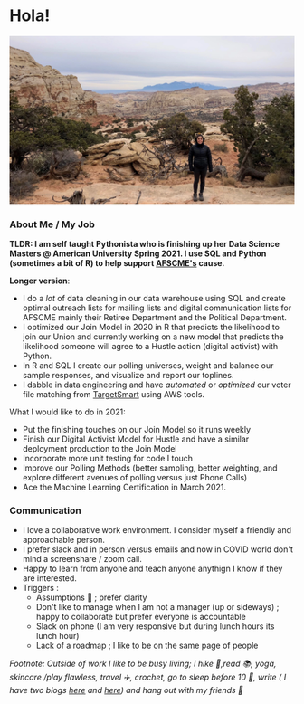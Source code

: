 # Hola! 
![me](me.PNG)

### About Me / My Job

**TLDR: I am self taught Pythonista who is finishing up her Data Science Masters @ American University Spring 2021. I use SQL and Python (sometimes a bit of R) to help support [AFSCME's](https://afscme.org/) cause.**

**Longer version**: 
 + I do a *lot* of data cleaning in our data warehouse using SQL and create optimal outreach lists for mailing lists and digital communication lists for AFSCME mainly their Retiree Department and the Political Department.
 + I optimized our Join Model in 2020 in R that predicts the likelihood to join our Union and currently working on a new model that predicts the likelihood someone will agree to a Hustle action (digital activist) with Python.
 + In R and SQL I create our polling universes, weight and balance our sample responses, and visualize and report our toplines.
 + I dabble in data engineering and have *automated* or *optimized* our voter file matching from [TargetSmart](https://my.targetsmart.com/) using AWS tools. 
 
What I would like to do in 2021:
+ Put the finishing touches on our Join Model so it runs weekly
+ Finish our Digital Activist Model for Hustle and have a similar deployment production to the Join Model
+ Incorporate more unit testing for code I touch
+ Improve our Polling Methods (better sampling, better weighting, and explore different avenues of polling versus just Phone Calls)
+ Ace the Machine Learning Certification in March 2021.

### Communication 
+ I love a collaborative work environment. I consider myself a friendly and approachable person.
+ I prefer slack and in person versus emails and now in COVID world don't mind a screenshare / zoom call.
+ Happy to learn from anyone and teach anyone anythign I know if they are interested.
+ Triggers : 
  + Assumptions :peach: ; prefer clarity
  + Don't like to manage when I am not a manager (up or sideways) ; happy to collaborate but prefer everyone is accountable
  + Slack on phone (I am very responsive but during lunch hours its lunch hour)
  + Lack of a roadmap ; I like to be on the same page of people 

*Footnote: Outside of work I like to be busy living; I hike :runner:,read :books:, yoga, skincare */play flawless*, travel :airplane:, crochet, go to sleep before 10 :older_woman:, write ( I have two blogs [here](https://medium.com/@monipip3) and [here](https://puertomonica6.wixsite.com/mysite)) and hang out with my friends :dancer:*
